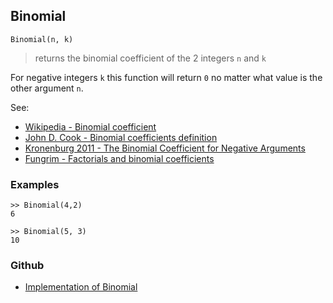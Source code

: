 ## Binomial

```
Binomial(n, k)
```

> returns the binomial coefficient of the 2 integers `n` and `k`

For negative integers `k` this function will return `0` no matter what value is the other argument `n`.

See:  
* [Wikipedia - Binomial coefficient](http://en.wikipedia.org/wiki/Binomial_coefficient)
* [John D. Cook - Binomial coefficients definition](https://www.johndcook.com/blog/binomial_coefficients/)
* [Kronenburg 2011 - The Binomial Coefficient for Negative Arguments](https://arxiv.org/pdf/1105.3689.pdf)
* [Fungrim - Factorials and binomial coefficients](http://fungrim.org/topic/Factorials_and_binomial_coefficients/)

### Examples

``` 
>> Binomial(4,2)
6
 
>> Binomial(5, 3)   
10   
```

### Github

* [Implementation of Binomial](https://github.com/axkr/symja_android_library/blob/master/symja_android_library/matheclipse-core/src/main/java/org/matheclipse/core/builtin/NumberTheory.java#L352) 
